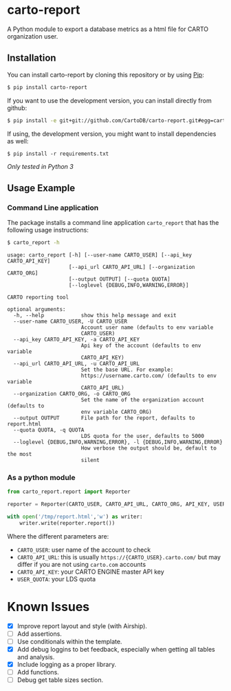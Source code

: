 # carto-report


A Python module to export a database metrics as a html file for CARTO organization user.

## Installation

You can install carto-report by cloning this repository or by using [Pip](http://pypi.python.org/pypi/pip):

```sh
$ pip install carto-report
```

If you want to use the development version, you can install directly from github:

```sh
$ pip install -e git+git://github.com/CartoDB/carto-report.git#egg=carto
```

If using, the development version, you might want to install dependencies as well:

```
$ pip install -r requirements.txt
```

*Only tested in Python 3*

## Usage Example

### Command Line application

The package installs a command line application `carto_report` that has the following usage instructions:

```sh
$ carto_report -h
```
```text
usage: carto_report [-h] [--user-name CARTO_USER] [--api_key CARTO_API_KEY]
                    [--api_url CARTO_API_URL] [--organization CARTO_ORG]
                    [--output OUTPUT] [--quota QUOTA]
                    [--loglevel {DEBUG,INFO,WARNING,ERROR}]

CARTO reporting tool

optional arguments:
  -h, --help            show this help message and exit
  --user-name CARTO_USER, -U CARTO_USER
                        Account user name (defaults to env variable
                        CARTO_USER)
  --api_key CARTO_API_KEY, -a CARTO_API_KEY
                        Api key of the account (defaults to env variable
                        CARTO_API_KEY)
  --api_url CARTO_API_URL, -u CARTO_API_URL
                        Set the base URL. For example:
                        https://username.carto.com/ (defaults to env variable
                        CARTO_API_URL)
  --organization CARTO_ORG, -o CARTO_ORG
                        Set the name of the organization account (defaults to
                        env variable CARTO_ORG)
  --output OUTPUT       File path for the report, defaults to report.html
  --quota QUOTA, -q QUOTA
                        LDS quota for the user, defaults to 5000
  --loglevel {DEBUG,INFO,WARNING,ERROR}, -l {DEBUG,INFO,WARNING,ERROR}
                        How verbose the output should be, default to the most
                        silent
```

### As a python module

```python
from carto_report.report import Reporter

reporter = Reporter(CARTO_USER, CARTO_API_URL, CARTO_ORG, API_KEY, USER_QUOTA)

with open('/tmp/report.html','w') as writer:
    writer.write(reporter.report())
```

Where the different parameters are:

* `CARTO_USER`: user name of the account to check
* `CARTO_API_URL`: this is usually `https://{CARTO_USER}.carto.com/` but may differ if you are not using `carto.com` accounts
* `CARTO_API_KEY`: your CARTO ENGINE master API key
* `USER_QUOTA`: your LDS quota


Known Issues
============

- [x] Improve report layout and style (with Airship).
- [ ] Add assertions.
- [ ] Use conditionals within the template.
- [x] Add debug loggins to bet feedback, especially when getting all tables and analysis.
- [x] Include logging as a proper library.
- [ ] Add functions.
- [ ] Debug get table sizes section.
